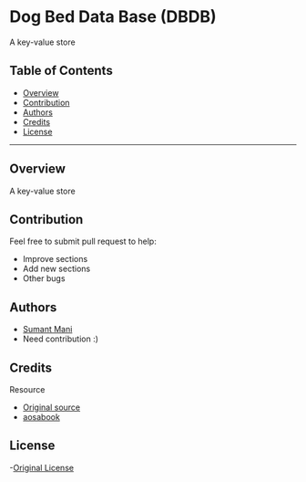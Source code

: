 # Dog Bed Data Base (DBDB)
A key-value store

## Table of Contents
- [Overview](#overview)
- [Contribution](#contribution)
- [Authors](#authors)
- [Credits](#credits)
- [License](#license)
-------------------

## Overview
A key-value store

## Contribution
Feel free to submit pull request to help:
- Improve sections
- Add new sections
- Other bugs

## Authors
- [Sumant Mani](https://github.com/sumantmani)
- Need contribution :)

## Credits
Resource
- [Original source](https://github.com/taavi/500lines/tree/master/data-store)
- [aosabook](http://aosabook.org/)

## License
-[Original License](http://creativecommons.org/licenses/by/3.0/)


